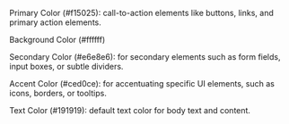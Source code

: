 Primary Color (#f15025): call-to-action elements like buttons, links, and primary action elements.

Background Color (#ffffff)

Secondary Color (#e6e8e6): for secondary elements such as form fields, input boxes, or subtle dividers.

Accent Color (#ced0ce): for accentuating specific UI elements, such as icons, borders, or tooltips.

Text Color (#191919): default text color for body text and content.
